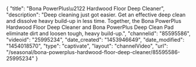 {
    "title": "Bona PowerPlus\u2122 Hardwood Floor Deep Cleaner",
    "description": "Deep cleaning just got easier. Get an effective deep clean and dissolve heavy build-up in less time. Together, the Bona PowerPlus Hardwood Floor Deep Cleaner and Bona PowerPlus Deep Clean Pad eliminate dirt and loosen tough, heavy build-up.",
    "channelid": "85595586",
    "videoid": "25995234",
    "date_created": "1453946649",
    "date_modified": "1454018570",
    "type": "captivate",
    "layout": "channelVideo",
    "url": "\/seasonal\/bona-powerplus-hardwood-floor-deep-cleaner\/85595586-25995234"
}